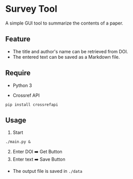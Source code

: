 # Survey Tool
A simple GUI tool to summarize the contents of a paper.

## Feature
- The title and author's name can be retrieved from DOI.
- The entered text can be saved as a Markdown file.

## Require
- Python 3

- Crossref API
```
pip install crossrefapi
```

## Usage
1. Start
```
./main.py &
```
2. Enter DOI :arrow_right: Get Button
3. Enter text :arrow_right: Save Button

- The output file is saved in `./data`
